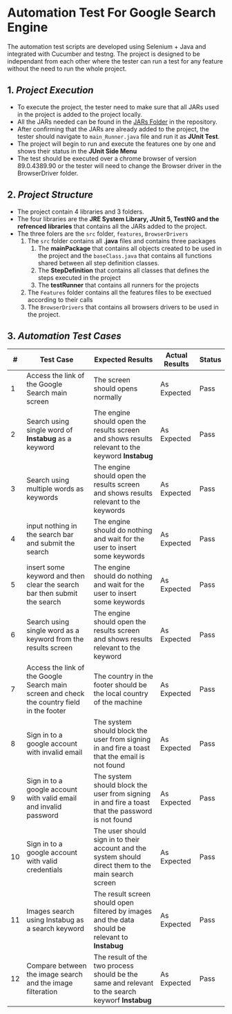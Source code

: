 # Automation Test For Google Search Engine
The automation test scripts are developed using Selenium + Java and integrated with Cucumber and testng. The project is designed to be independant from each other where the tester can run a test for any feature without the need to run the whole project. 

## 1. _Project Execution_
- To execute the project, the tester need to make sure that all JARs used in the project is added to the project locally.
- All the JARs needed can be found in the [JARs Folder]() in the repository.
- After confirming that the JARs are already added to the project, the tester should navigate to `main_Runner.java` file and run it as **JUnit Test**.
- The project will begin to run and execute the features one by one and shows their status in the **JUnit Side Menu**
- The test should be executed over a chrome browser of version 89.0.4389.90 or the tester will need to change the Browser driver in the BrowserDriver folder.

## 2. _Project Structure_
- The project contain 4 libraries and 3 folders.
- The four libraries are the **JRE System Library, JUnit 5, TestNG and the refrenced libraries** that contains all the JARs added to the project.
- The three folers are the `src` folder, `features`, `BrowserDrivers`
    1. The `src` folder contains all **.java** files and contains three packages
        1. The **mainPackage** that contains all objects created to be used in the project and the `baseClass.java` that contains all functions shared between all step definition classes.
        2. The **StepDefinition** that contains all classes that defines the steps executed in the project
        3. The **testRunner** that contains all runners for the projects
    2. The `Features` folder contains all the features files to be exectued according to their calls
    3. The `BrowserDrivers` that contains all browsers drivers to be used in the project.

## 3. _Automation Test Cases_
|#|Test Case|Expected Results|Actual Results|Status|
| ----------- | ----------- | ----------- | ----------- | ----------- |
|1|Access the link of the Google Search main screen|The screen should opens normally|As Expected|Pass|
|2|Search using single word of **Instabug** as a keyword|The engine should open the results screen and shows results relevant to the keyword **Instabug**|As Expected|Pass|
|3|Search using multiple words as keywords|The engine should open the results screen and shows results relevant to the keywords|As Expected|Pass|
|4|input nothing in the search bar and submit the search|The engine should do nothing and wait for the user to insert some keywords|As Expected|Pass|
|5|insert some keyword and then clear the search bar then submit the search|The engine should do nothing and wait for the user to insert some keywords|As Expected|Pass|
|6|Search using single word as a keyword from the results screen|The engine should open the results screen and shows results relevant to the keyword|As Expected|Pass|
|7|Access the link of the Google Search main screen and check the country field in the footer|The country in the footer should be the local country of the machine|As Expected|Pass|
|8|Sign in to a google account with invalid email|The system should block the user from signing in and fire a toast that the email is not found|As Expected|Pass|
|9|Sign in to a google account with valid email and invalid password|The system should block the user from signing in and fire a toast that the password is not found|As Expected|Pass|
|10|Sign in to a google account with valid credentials|The user should sign in to their account and the system should direct them to the main search screen|As Expected|Pass|
|11|Images search using Instabug as a search keyword|The result screen should open filtered by images and the data should be relevant to **Instabug**|As Expected|Pass|
|12|Compare between the image search and the image filteration|The result of the two process should be the same and relevant to the search keyworf **Instabug**|As Expected|Pass|
